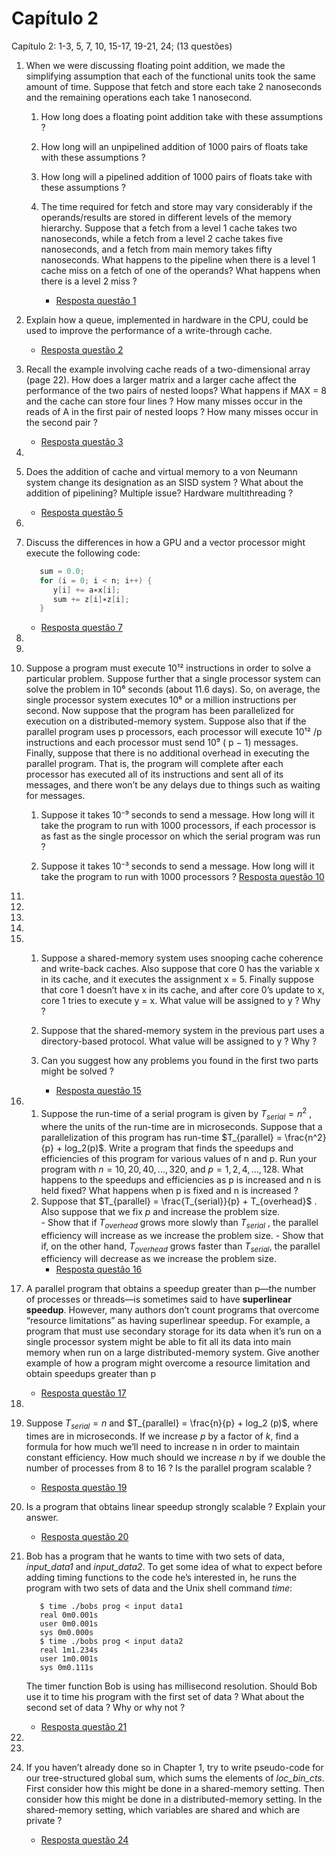 # Capítulo 2

Capítulo 2: 1-3, 5, 7, 10, 15-17, 19-21, 24; (13 questões)

1. When we were discussing floating point addition, we made the simplifying assumption that each of the functional units took the same amount of time. Suppose that fetch and store each take 2 nanoseconds and the remaining operations each take 1 nanosecond.

      1. How long does a floating point addition take with these assumptions ?  

      2. How long will an unpipelined addition of 1000 pairs of floats take with these assumptions ?  

      3. How long will a pipelined addition of 1000 pairs of floats take with these assumptions ?  

      4. The time required for fetch and store may vary considerably if the operands/results are stored in different levels of the memory hierarchy. Suppose that a fetch from a level 1 cache takes two nanoseconds, while a fetch from a level 2 cache takes five nanoseconds, and a fetch from main memory takes fifty nanoseconds. What happens to the pipeline when there is a level 1 cache miss on a fetch of one of the operands? What happens when there is a level 2 miss ?  

         - [Resposta questão 1](question_01/Readme.md) 


2. Explain how a queue, implemented in hardware in the CPU, could be used to improve the performance of a write-through cache.
      - [Resposta questão 2](question_02/Readme.md) 

3. Recall the example involving cache reads of a two-dimensional array (page 22). How does a larger matrix and a larger cache affect the performance of the two pairs of nested loops? What happens if MAX = 8 and the cache can store four lines ? How many misses occur in the reads of A in the first pair of nested loops ? How many misses occur in the second pair ?
     - [Resposta questão 3](question_03/Readme.md) 
4. 

5. Does the addition of cache and virtual memory to a von Neumann system change its designation as an SISD system ? What about the addition of
pipelining? Multiple issue? Hardware multithreading ? 
     - [Resposta questão 5](question_05/Readme.md) 

6. 
7. Discuss the differences in how a GPU and a vector processor might execute the following code:  
      ``` c++
         sum = 0.0;  
         for (i = 0; i < n; i++) {  
            y[i] += a∗x[i];  
            sum += z[i]∗z[i];  
         }  
      ```
      - [Resposta questão 7](question_07/Readme.md)
  
8. 
9.  
10. Suppose a program must execute 10¹² instructions in order to solve a particular problem. Suppose further that a single processor system can solve the problem in 10⁶ seconds (about 11.6 days). So, on average, the single processor system executes 10⁶ or a million instructions per second. Now suppose that the program has been parallelized for execution on a distributed-memory system. Suppose also that if the parallel program uses p processors, each processor will execute 10¹²  /p instructions and each processor must send 10⁹ ( p − 1) messages. Finally, suppose that there is no additional overhead in executing the
parallel program. That is, the program will complete after each processor has executed all of its instructions and sent all of its messages, and there won’t be any delays due to things such as waiting for messages.
    1.  Suppose it takes 10⁻⁹ seconds to send a message. How long will it take the program to run with 1000 processors, if each processor is as fast as the single processor on which the serial program was run ?  

    2. Suppose it takes 10⁻³ seconds to send a message. How long will it take the program to run with 1000 processors ?
         [Resposta questão 10](question_10/Readme.md)  

11.   
12.   
13.   
14.   
15.   
     1.  Suppose a shared-memory system uses snooping cache coherence and
write-back caches. Also suppose that core 0 has the variable x in its cache, and it executes the assignment x = 5. Finally suppose that core 1 doesn’t have x in its cache, and after core 0’s update to x, core 1 tries to execute y = x. What value will be assigned to y ? Why ?  

     2. Suppose that the shared-memory system in the previous part uses a
directory-based protocol. What value will be assigned to y ? Why ?
     3.  Can you suggest how any problems you found in the first two parts might be solved ?
         - [Resposta questão 15](question_15/Readme.md)  

16. 
     1.  Suppose the run-time of a serial program is given by $T_{serial} = n^{2}$ , where the units of the run-time are in microseconds. Suppose that a parallelization of this program has run-time $T_{parallel} = \frac{n^2}{p} + log_2(p)$. Write a program that finds the speedups and efficiencies of this program for various values of n and p. Run your program with $n = 10, 20, 40, . . . , 320$, and $p = 1, 2, 4, . . . , 128$. What happens to the speedups and efficiencies as p is increased and n is held fixed? What happens when p is fixed and n is increased ? 
     2. Suppose that $T_{parallel} = \frac{T_{serial}}{p} + T_{overhead}$ . Also suppose that we fix $p$ and increase the problem size.   
            - Show that if $T_{overhead}$ grows more slowly than $T_{serial}$ , the parallel
             efficiency will increase as we increase the problem size.
            - Show that if, on the other hand, $T_{overhead}$ grows faster than $T_{serial}$, the parallel efficiency will decrease as we increase the problem size.
        - [Resposta questão 16](question_16/Readme.md)
  
17. A parallel program that obtains a speedup greater than p—the number of processes or threads—is sometimes said to have **superlinear speedup**. However, many authors don’t count programs that overcome “resource limitations” as having superlinear speedup. For example, a program that must use secondary storage for its data when it’s run on a single processor system might be able to fit all its data into main memory when run on a large distributed-memory system. Give another example of how a program might overcome a resource limitation and obtain speedups greater than p

      - [Resposta questão 17](question_17/Readme.md)  

18. 

19. Suppose $T_{serial} = n$  and $T_{parallel} = \frac{n}{p} + log_2 (p)$, where times are in microseconds. If we increase $p$ by a factor of $k$, find a formula for how much we’ll need to increase n in order to maintain constant efficiency. How much should we increase $n$ by if we double the number of processes from 8 to 16 ? Is the parallel program scalable ?
       - [Resposta questão 19](question_19/Readme.md)  

20. Is a program that obtains linear speedup strongly scalable ? Explain your answer.
       - [Resposta questão 20](question_20/Readme.md)  

21. Bob has a program that he wants to time with two sets of data, _input_data1_ and _input_data2_. To get some idea of what to expect before adding timing functions to the code he’s interested in, he runs the program with two sets of data and the Unix shell command _time_:
      ``` shell
         $ time ./bobs prog < input data1
         real 0m0.001s
         user 0m0.001s
         sys 0m0.000s
         $ time ./bobs prog < input data2
         real 1m1.234s
         user 1m0.001s
         sys 0m0.111s
      ```
      The timer function Bob is using has millisecond resolution. Should Bob use it to time his program with the first set of data ? What about the second set of data ? Why or why not ?
       - [Resposta questão 21](question_21/Readme.md)  
22. 
23. 
24. If you haven’t already done so in Chapter 1, try to write pseudo-code for our tree-structured global sum, which sums the elements of _loc_bin_cts_. First consider how this might be done in a shared-memory setting. Then consider how this might be done in a distributed-memory setting. In the shared-memory setting, which variables are shared and which are private ?
       - [Resposta questão 24](question_24/Readme.md)  